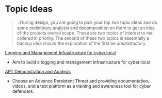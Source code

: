 # Topic Ideas

>  :bulb:During design, you are going to pick your top two topic ideas and do some preliminary analysis and decomposition on them to get an idea of the projects overall scope. These are two topics of interest to me, ordered in priority. The second of these two topics is essentially a backup idea should the exploration of the first be unsatisfactory.

[Logging and Management Infrastructure for cyber.local](topics/Logging_and_Management_Infrastructure_for_cyber.local.md)

* Aim to build a logging and management infrastructure for cyber.local

[APT Demonstration and Analysis](topics/APT_Demonstration_and_Analysis.md)

* Choose an Advance Persistent Threat and providing documentation, videos, and a test platform as a training and awareness tool for cyber defenders.

